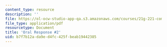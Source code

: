 ```yaml
---
content_type: resource
description: ''
file: https://ol-ocw-studio-app-qa.s3.amazonaws.com/courses/21g-221-communicating-in-american-culture-s-spring-2019/b7f7b12ada9ed4fc425fbeab19442385_MIT21G_221S19_oral2.pdf
file_type: application/pdf
resourcetype: Document
title: 'Oral Response #2'
uid: b7f7b12a-da9e-d4fc-425f-beab19442385
---
```

